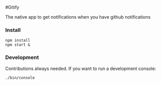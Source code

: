 #Gitify

The native app to get notifications when you have github notifications

### Install

    npm install
    npm start &

### Development

Contributions always needed. If you want to run a development console:

    ./bin/console
    
